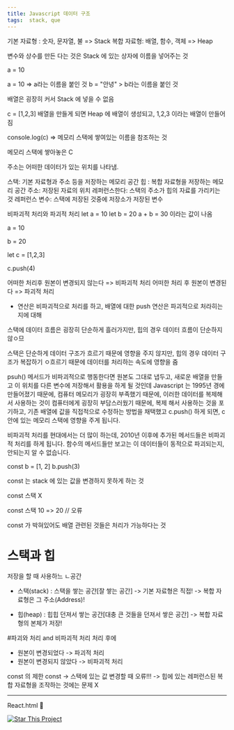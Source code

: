 ```yaml
---
title: Javascript 데이터 구조 
tags:  stack, que
---
```

 

기본 자료형 : 숫자, 문자열, 불  => Stack 
복합 자료형: 배열, 함수, 객체 => Heap 

변수와 상수를 만든 다는 것은
Stack 에 있는 상자에 이름을 넣어주는 것 

a = 10 

a = 10  => a라는 이름을 붙인 것
b = "안녕" > b라는 이름을 붙인 것 

배열은 굉장히 커서 Stack 에 넣을 수 없음


c = [1,2,3]
배열을 만들게 되면 Heap 에 배열이 생성되고, 1,2,3 이라는 배열이 만들어짐  

console.log(c) => 메모리 스택에 쌓여있는 이름을 참조하는 것 


메모리 스택에 쌓아놓은  C 


주소는 어떠한 데이터가 있는 위치를 나타냄.

스택: 기본 자료형과 주소 등을 저장하는 메모리 공간
힙 : 복합 자료형을 저장하는 메모리 공간 
주소: 저장된 자료의 위치 
레퍼런스한다: 스택의 주소가 힙의 자료를 가리키는 것 
레퍼런스 변수: 스택에 저장된 것중에 저장소가 저장된 변수 


비파괴적 처리와 파괴적 처리 
let a = 10 
let b = 20 
a + b  = 30 
이라는 값이 나옴 

a = 10 

b = 20 

let c = [1,2,3]

c.push(4)

어떠한 처리후 원본이 변경되지 않는다 => 비파괴적 처리
어떠한 처리 후 원본이 변경된다 => 파괴적 처리 

+ 연산은 비파괴적으로 처리를 하고, 배열에 대한 push 연산은 파괴적으로 처라히는지에 대해 

스택에 데이터 흐름은 굉장히 단순하게 흘러가지만, 힙의 경우 데이터 흐름이 단순하지 않ㅇ므 


스택은 단순하게 데이터 구조가 흐르기 때문에 영향을 주지 않지만, 힙의 경우 데이터 구조가 복잡하기 ㅇ흐르기 때문에 
데이터를 처리하는 속도에 영향을 줌 


psuh() 메서드가 비파괴적으로 행동한다면 원본도 그대로 냅두고, 새로운 배열을 만들고 이 위치를 다른 변수에 저장해서 활용을 하게 될 것인데 Javascript 는 1995년 경에 만들어졌기 때문에, 컴퓨터 메모리가 굉장히 부족했기 때문에, 이러한 데이터를 복제해서 사용하는 것이 컴퓨터에게 굉장히 부담스러웠기 때문에,  복제 해서 사용하는 것을 포기하고, 기존 배열에 값을 직접적으로 수정하는 방법을 채택했고
c.push() 하게 되면, c안에 있는 메모리 스택에 영향을 주게 됩니다.

비파괴적 처리를 현대에서는 더 많이 하는데, 2010년 이후에 추가된 메서드들은 비파괴적 처리를 하게 됩니다.
함수의 메서드들만 보고는 이 데이터들이 동적으로 파괴되는지, 안되는지 알 수 없습니다.

const b = [1, 2]
b.push(3)

const 는 stack 에 있는 값을 변경하지 못하게 하는 것


const 스택 X

const 스택 10 => 20 // 오류 


const 가 박혀있어도 배열 관련된 것들은 처리가 가능하다는 것 

# 스택과 힙 

저장을 할 때 사용하느 ㄴ공간
- 스택(stack) : 스택을 쌓는 공간[잘 쌓는 공간]
 -> 기본 자료형은 직접!
 -> 복합 자료형은 그 주소(Address)!

- 힙(heap) : 힙힙 던져서 쌓는 공간[대충 큰 것들을 던져서 쌓은 공간] 
 -> 복합 자료형의 본체가 저장!

#파괴와 처리 and 비파괴적 처리
처리 후에 
- 원본이 변경되었다 -> 파괴적 처리 
- 원본이 변경되지 않았다 -> 비파괴적 처리 

const 의 제한 
const -> 스택에 있는 값 변경할 때 오류!!! 
-> 힙에 있는 레퍼런스된 복합 자료형을 조작하는 것에는 문제 X 


---

React.html :star2:

[![Star This Project](https://img.shields.io/github/stars/kitian616/jekyll-TeXt-theme.svg?label=Stars&style=social)](https://github.com/canyon920/)